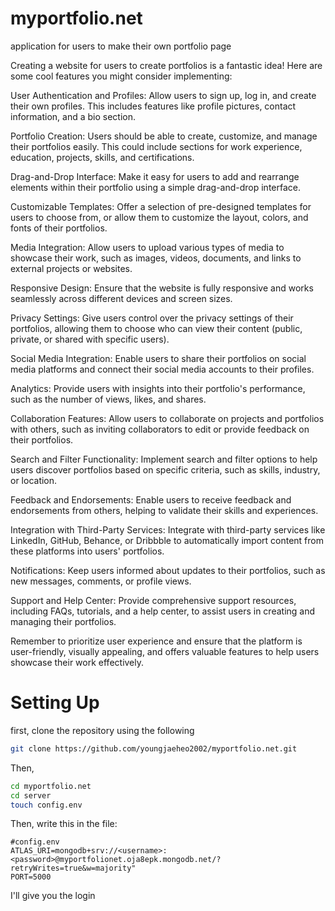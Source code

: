 # myportfolio.net
application for users to make their own portfolio page


Creating a website for users to create portfolios is a fantastic idea! Here are some cool features you might consider implementing:

User Authentication and Profiles: Allow users to sign up, log in, and create their own profiles. This includes features like profile pictures, contact information, and a bio section.

Portfolio Creation: Users should be able to create, customize, and manage their portfolios easily. This could include sections for work experience, education, projects, skills, and certifications.

Drag-and-Drop Interface: Make it easy for users to add and rearrange elements within their portfolio using a simple drag-and-drop interface.

Customizable Templates: Offer a selection of pre-designed templates for users to choose from, or allow them to customize the layout, colors, and fonts of their portfolios.

Media Integration: Allow users to upload various types of media to showcase their work, such as images, videos, documents, and links to external projects or websites.

Responsive Design: Ensure that the website is fully responsive and works seamlessly across different devices and screen sizes.

Privacy Settings: Give users control over the privacy settings of their portfolios, allowing them to choose who can view their content (public, private, or shared with specific users).

Social Media Integration: Enable users to share their portfolios on social media platforms and connect their social media accounts to their profiles.

Analytics: Provide users with insights into their portfolio's performance, such as the number of views, likes, and shares.

Collaboration Features: Allow users to collaborate on projects and portfolios with others, such as inviting collaborators to edit or provide feedback on their portfolios.

Search and Filter Functionality: Implement search and filter options to help users discover portfolios based on specific criteria, such as skills, industry, or location.

Feedback and Endorsements: Enable users to receive feedback and endorsements from others, helping to validate their skills and experiences.

Integration with Third-Party Services: Integrate with third-party services like LinkedIn, GitHub, Behance, or Dribbble to automatically import content from these platforms into users' portfolios.

Notifications: Keep users informed about updates to their portfolios, such as new messages, comments, or profile views.

Support and Help Center: Provide comprehensive support resources, including FAQs, tutorials, and a help center, to assist users in creating and managing their portfolios.

Remember to prioritize user experience and ensure that the platform is user-friendly, visually appealing, and offers valuable features to help users showcase their work effectively.

# Setting Up
first, clone the repository using the following

```bash
git clone https://github.com/youngjaeheo2002/myportfolio.net.git
```

Then, 

```bash
cd myportfolio.net
cd server
touch config.env
```

Then, write this in the file:
```dotenv
#config.env
ATLAS_URI=mongodb+srv://<username>:<password>@myportfolionet.oja8epk.mongodb.net/?retryWrites=true&w=majority"
PORT=5000
```

I'll give you the login




